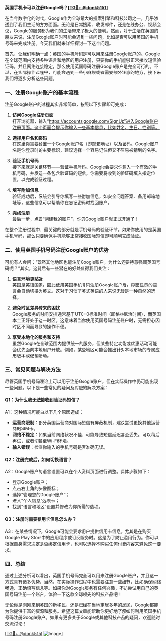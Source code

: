 **英国手机卡可以注册Google吗？[[TG💪+ @donk5151](https://t.me/s/donk5151)]**

在当今数字化的时代，Google作为全球最大的搜索引擎和科技公司之一，几乎渗透到了我们生活的方方面面。无论是日常搜索、收发邮件，还是在线办公、视频会议，Google的服务都为我们的生活带来了极大的便利。然而，对于生活在英国的朋友来说，注册Google账户时可能会遇到一些问题，比如是否可以用英国的手机号码来完成注册。今天我们就来详细探讨一下这个问题。

首先，让我们明确一点：英国的手机号码是可以用来注册Google账户的。Google在全球范围内支持多种语言和地区的用户注册，只要你的手机能够正常接收短信验证码，并且网络连接稳定，那么使用英国号码注册Google账户是完全可行的。不过，在实际操作过程中，可能会遇到一些小麻烦或者需要额外注意的地方，接下来我们将逐步分析这些问题。

### **一、注册Google账户的基本流程**

注册Google账户的过程其实非常简单，按照以下步骤即可完成：

1. **访问Google注册页面**  
   打开浏览器，输入“https://accounts.google.com/SignUp”进入Google账户注册页面。这个页面会提示你输入一些基本信息，比如姓名、生日、性别等。

2. **选择用户名和密码**  
   在这里你需要设置一个Google账户名（即邮箱地址）以及密码。Google账户名是你登录时的主要标识，建议选择一个容易记住但又不容易被猜到的名字。

3. **验证手机号码**  
   接下来就是关键环节——验证手机号码。Google会要求你输入一个有效的手机号码，并发送一条包含验证码的短信。你需要将收到的验证码填入指定位置，以完成验证过程。

4. **填写附加信息**  
   验证成功后，系统会引导你填写一些附加信息，如安全问题答案、备用邮箱地址等，这些信息可以帮助你在忘记密码时找回账户。

5. **完成注册**  
   最后一步，点击“创建我的账户”，你的Google账户就正式开通了！

在整个注册过程中，最关键的部分就是手机号码的验证环节。如果你使用的是英国手机号码，那么只要确保手机能够正常接收国际短信即可顺利完成验证。

### **二、使用英国手机号码注册Google账户的优势**

可能有人会问：“既然其他地区也能注册Google账户，为什么还要特意强调英国号码呢？”其实，这背后有一些潜在的好处值得我们关注：

1. **语言环境更贴近**  
   英国是英语国家，因此使用英国手机号码注册Google账户后，界面显示的语言会自动切换为英文。这对于习惯了英式英语的人来说无疑是一种自然的选择。

2. **避免时区差异带来的困扰**  
   Google服务的时间安排通常基于UTC+0标准时间（即格林尼治时间），而英国本土正好处于这一时区。这意味着当你使用英国号码注册账户时，无需担心因时区不同而导致的操作不便。

3. **享受本地化的服务和支持**  
   虽然Google在全球范围内提供统一的服务，但某些特定功能或优惠活动可能会优先面向本地用户开放。例如，某些地区可能会推出针对本地市场的专属应用版本或促销活动。

### **三、常见问题与解决方法**

尽管英国手机号码理论上可以用于注册Google账户，但在实际操作中仍可能出现一些问题。以下是一些常见的疑问及对应的解决方案：

#### **Q1：为什么我无法接收到验证码短信？**
A1：这种情况可能由以下几个原因造成：
- **运营商限制**：部分英国运营商对国际短信有屏蔽机制，建议尝试更换其他运营商的SIM卡。
- **网络不稳定**：如果当前网络状况不佳，可能导致短信延迟甚至丢失。可以稍后再试，或者切换至Wi-Fi环境。
- **输入错误**：检查你输入的手机号码是否准确无误。

#### **Q2：注册完成后，如何切换语言？**
A2：Google账户的语言设置可以在个人资料页面进行调整。具体步骤如下：
- 登录Google账户；
- 点击右上角的头像图标；
- 选择“管理您的Google账户”；
- 进入“个人信息”选项卡；
- 找到“语言和地区”设置并修改为你所需的选项。

#### **Q3：注册时需要信用卡信息怎么办？**
A3：在某些情况下，Google可能会要求用户提供信用卡信息，尤其是在购买Google Play Store中的应用程序或订阅服务时。这是为了防止滥用行为。你可以根据自身需求决定是否绑定信用卡，也可以选择不购买任何付费内容来避免这一要求。

### **四、总结**

通过上述分析可以看出，英国手机号码完全可以用来注册Google账户，并且这一方式具有诸多优势。当然，在实际操作过程中也需要注意一些细节，比如确保网络畅通、正确填写信息等。如果你对Google服务有任何兴趣，不妨尝试用自己的英国号码注册一个账户，体验一下这款全球领先的科技产品吧！

无论你是刚刚来到英国的新移民，还是已经在当地定居多年的居民，Google都能为你提供丰富的资源和服务。希望这篇文章能帮助你更好地了解如何利用英国手机号码注册Google账户。如果有更多关于Google或其他科技产品的疑问，欢迎随时交流讨论！

[[TG💪+ @donk5151](https://t.me/s/donk5151) ![Image](https://i.postimg.cc/rwNCRYN7/Snipaste-2025-04-30-17-27-05.png)]